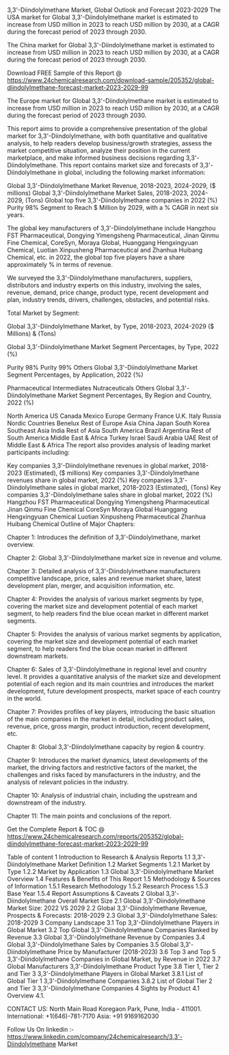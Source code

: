 3,3'-Diindolylmethane Market, Global Outlook and Forecast 2023-2029
The USA market for Global 3,3'-Diindolylmethane market is estimated to increase from USD million in 2023 to reach USD million by 2030, at a CAGR during the forecast period of 2023 through 2030.

The China market for Global 3,3'-Diindolylmethane market is estimated to increase from USD million in 2023 to reach USD million by 2030, at a CAGR during the forecast period of 2023 through 2030.

Download FREE Sample of this Report @ https://www.24chemicalresearch.com/download-sample/205352/global-diindolylmethane-forecast-market-2023-2029-99

The Europe market for Global 3,3'-Diindolylmethane market is estimated to increase from USD million in 2023 to reach USD million by 2030, at a CAGR during the forecast period of 2023 through 2030.

This report aims to provide a comprehensive presentation of the global market for 3,3'-Diindolylmethane, with both quantitative and qualitative analysis, to help readers develop business/growth strategies, assess the market competitive situation, analyze their position in the current marketplace, and make informed business decisions regarding 3,3'-Diindolylmethane. This report contains market size and forecasts of 3,3'-Diindolylmethane in global, including the following market information:

Global 3,3'-Diindolylmethane Market Revenue, 2018-2023, 2024-2029, ($ millions)
Global 3,3'-Diindolylmethane Market Sales, 2018-2023, 2024-2029, (Tons)
Global top five 3,3'-Diindolylmethane companies in 2022 (%)
Purity 98% Segment to Reach $ Million by 2029, with a % CAGR in next six years.

The global key manufacturers of 3,3'-Diindolylmethane include Hangzhou FST Pharmaceutical, Dongying Yimengsheng Pharmaceutical, Jinan Qinmu Fine Chemical, CoreSyn, Moraya Global, Huanggang Hengxingyuan Chemical, Luotian Xinpusheng Pharmaceutical and Zhanhua Huibang Chemical, etc. in 2022, the global top five players have a share approximately % in terms of revenue.

We surveyed the 3,3'-Diindolylmethane manufacturers, suppliers, distributors and industry experts on this industry, involving the sales, revenue, demand, price change, product type, recent development and plan, industry trends, drivers, challenges, obstacles, and potential risks.

Total Market by Segment:

Global 3,3'-Diindolylmethane Market, by Type, 2018-2023, 2024-2029 ($ Millions) & (Tons)

Global 3,3'-Diindolylmethane Market Segment Percentages, by Type, 2022 (%)

Purity 98%
Purity 99%
Others
Global 3,3'-Diindolylmethane Market Segment Percentages, by Application, 2022 (%)

Pharmaceutical Intermediates
Nutraceuticals
Others
Global 3,3'-Diindolylmethane Market Segment Percentages, By Region and Country, 2022 (%)

North America
US
Canada
Mexico
Europe
Germany
France
U.K.
Italy
Russia
Nordic Countries
Benelux
Rest of Europe
Asia
China
Japan
South Korea
Southeast Asia
India
Rest of Asia
South America
Brazil
Argentina
Rest of South America
Middle East & Africa
Turkey
Israel
Saudi Arabia
UAE
Rest of Middle East & Africa
The report also provides analysis of leading market participants including:

Key companies 3,3'-Diindolylmethane revenues in global market, 2018-2023 (Estimated), ($ millions)
Key companies 3,3'-Diindolylmethane revenues share in global market, 2022 (%)
Key companies 3,3'-Diindolylmethane sales in global market, 2018-2023 (Estimated), (Tons)
Key companies 3,3'-Diindolylmethane sales share in global market, 2022 (%)
Hangzhou FST Pharmaceutical
Dongying Yimengsheng Pharmaceutical
Jinan Qinmu Fine Chemical
CoreSyn
Moraya Global
Huanggang Hengxingyuan Chemical
Luotian Xinpusheng Pharmaceutical
Zhanhua Huibang Chemical
Outline of Major Chapters:

Chapter 1: Introduces the definition of 3,3'-Diindolylmethane, market overview.

Chapter 2: Global 3,3'-Diindolylmethane market size in revenue and volume.

Chapter 3: Detailed analysis of 3,3'-Diindolylmethane manufacturers competitive landscape, price, sales and revenue market share, latest development plan, merger, and acquisition information, etc.

Chapter 4: Provides the analysis of various market segments by type, covering the market size and development potential of each market segment, to help readers find the blue ocean market in different market segments.

Chapter 5: Provides the analysis of various market segments by application, covering the market size and development potential of each market segment, to help readers find the blue ocean market in different downstream markets.

Chapter 6: Sales of 3,3'-Diindolylmethane in regional level and country level. It provides a quantitative analysis of the market size and development potential of each region and its main countries and introduces the market development, future development prospects, market space of each country in the world.

Chapter 7: Provides profiles of key players, introducing the basic situation of the main companies in the market in detail, including product sales, revenue, price, gross margin, product introduction, recent development, etc.

Chapter 8: Global 3,3'-Diindolylmethane capacity by region & country.

Chapter 9: Introduces the market dynamics, latest developments of the market, the driving factors and restrictive factors of the market, the challenges and risks faced by manufacturers in the industry, and the analysis of relevant policies in the industry.

Chapter 10: Analysis of industrial chain, including the upstream and downstream of the industry.

Chapter 11: The main points and conclusions of the report.

Get the Complete Report & TOC @ https://www.24chemicalresearch.com/reports/205352/global-diindolylmethane-forecast-market-2023-2029-99

Table of content
1 Introduction to Research & Analysis Reports
1.1 3,3'-Diindolylmethane Market Definition
1.2 Market Segments
1.2.1 Market by Type
1.2.2 Market by Application
1.3 Global 3,3'-Diindolylmethane Market Overview
1.4 Features & Benefits of This Report
1.5 Methodology & Sources of Information
1.5.1 Research Methodology
1.5.2 Research Process
1.5.3 Base Year
1.5.4 Report Assumptions & Caveats
2 Global 3,3'-Diindolylmethane Overall Market Size
2.1 Global 3,3'-Diindolylmethane Market Size: 2022 VS 2029
2.2 Global 3,3'-Diindolylmethane Revenue, Prospects & Forecasts: 2018-2029
2.3 Global 3,3'-Diindolylmethane Sales: 2018-2029
3 Company Landscape
3.1 Top 3,3'-Diindolylmethane Players in Global Market
3.2 Top Global 3,3'-Diindolylmethane Companies Ranked by Revenue
3.3 Global 3,3'-Diindolylmethane Revenue by Companies
3.4 Global 3,3'-Diindolylmethane Sales by Companies
3.5 Global 3,3'-Diindolylmethane Price by Manufacturer (2018-2023)
3.6 Top 3 and Top 5 3,3'-Diindolylmethane Companies in Global Market, by Revenue in 2022
3.7 Global Manufacturers 3,3'-Diindolylmethane Product Type
3.8 Tier 1, Tier 2 and Tier 3 3,3'-Diindolylmethane Players in Global Market
3.8.1 List of Global Tier 1 3,3'-Diindolylmethane Companies
3.8.2 List of Global Tier 2 and Tier 3 3,3'-Diindolylmethane Companies
4 Sights by Product
4.1 Overview
4.1.

CONTACT US:
North Main Road Koregaon Park, Pune, India - 411001.
International: +1(646)-781-7170
Asia: +91 9169162030

Follow Us On linkedin :- https://www.linkedin.com/company/24chemicalresearch/3,3'-Diindolylmethane Market
